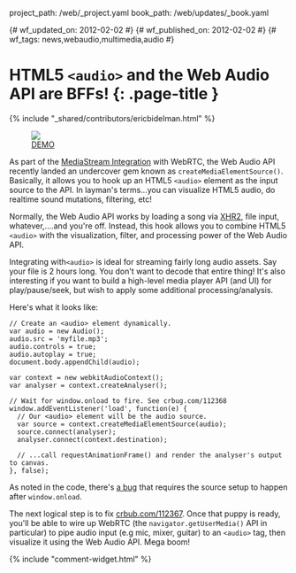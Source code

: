 project_path: /web/_project.yaml
book_path: /web/updates/_book.yaml

{# wf_updated_on: 2012-02-02 #}
{# wf_published_on: 2012-02-02 #}
{# wf_tags: news,webaudio,multimedia,audio #}

# HTML5 `<audio>` and the Web Audio API are BFFs! {: .page-title }

{% include "_shared/contributors/ericbidelman.html" %}


<figure><a href="http://html5-demos.appspot.com/static/webaudio/createMediaSourceElement.html"><img src="/web/updates/images/2012-02-03-html5-audio-and-the-web-audio-api-are-bffs/media-source-element-demo.jpg" style="max-width:100%"></a><figcaption><a href="http://html5-demos.appspot.com/static/webaudio/createMediaSourceElement.html">DEMO</a></figcaption></figure>

As part of the [MediaStream Integration](https://dvcs.w3.org/hg/audio/raw-file/tip/webaudio/webrtc-integration.html) with WebRTC, the Web Audio API recently landed an undercover gem known as `createMediaElementSource()`. Basically, it allows you to hook up an HTML5 `<audio>` element as the input source to the API. In layman's terms...you can visualize HTML5 audio, do realtime sound mutations, filtering, etc!

Normally, the Web Audio API works by loading a song via [XHR2](http://www.html5rocks.com/tutorials/webaudio/intro/#toc-load), file input, whatever,....and you're off. Instead, this hook allows you to combine HTML5 `<audio>` with the visualization, filter, and processing power of the Web Audio API.

Integrating with`<audio>` is ideal for streaming fairly long audio assets. Say your file is 2 hours long. You don't want to decode that entire thing! It's also interesting if you want to build a high-level media player API (and UI) for play/pause/seek, but wish to apply some additional processing/analysis.

Here's what it looks like:


    // Create an <audio> element dynamically.
    var audio = new Audio();
    audio.src = 'myfile.mp3';
    audio.controls = true;
    audio.autoplay = true;
    document.body.appendChild(audio);
    
    var context = new webkitAudioContext();
    var analyser = context.createAnalyser();
    
    // Wait for window.onload to fire. See crbug.com/112368
    window.addEventListener('load', function(e) {
      // Our <audio> element will be the audio source.
      var source = context.createMediaElementSource(audio);
      source.connect(analyser);
      analyser.connect(context.destination);
    
      // ...call requestAnimationFrame() and render the analyser's output to canvas.
    }, false);
    

As noted in the code, there's [a bug](http://crbug.com/112368) that requires the source setup to happen after
`window.onload`.

The next logical step is to fix [crbub.com/112367](http://crbug.com/112367). Once that puppy is ready, you'll be able to wire up WebRTC (the `navigator.getUserMedia()` API in particular) to pipe audio input (e.g mic, mixer, guitar) to an `<audio>` tag, then visualize it using the Web Audio API. Mega boom!


{% include "comment-widget.html" %}
